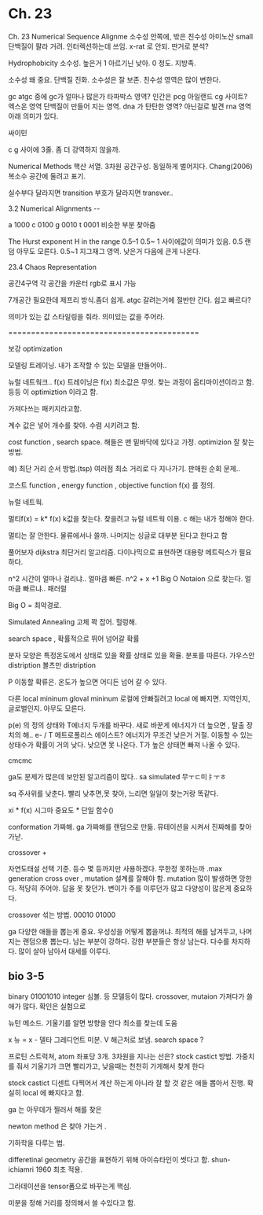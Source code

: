 

Ch. 23
======================


Ch. 23 Numerical Sequence Alignme
소수성 안쪽에, 밖은 친수성 아미노산
small 단백질이 팔라 거려. 인터렉션하는데 쓰임.
x-rat 로 안되. 딴거로 분석?

Hydrophobicity 소수성. 높은거 1
아르기닌 낮아. 0 정도. 지방족.

소수성 왜 중요.
단백질 진화. 소수성은 잘 보존. 친수성 영역은 많이 변한다.

gc
atgc 중에 gc가 얼마나 많은가
타파박스 영역?
인간은 pcg 아일랜드 cg 사이트?
엑스온 영역 단백질이 만들어 지는 영역.
dna 가 탄탄한 영역? 아닌걸로 발견
rna 영역 아래 의미가 있다.

싸이민

c g 사이에 3줄. 좀 더 강역하지 않을까.

Numerical Methods
핵산 서열.
3차원 공간구성. 동일하게 벌어지다.
Chang(2006) 복소수 공간에 둘려고 표기.

실수부다 달라지면 transition
부호가 달라지면 transver..

3.2 Numerical Alignments --

a 1000
c 0100
g 0010
t  0001
비슷한 부분 찾아줌

The Hurst exponent
 H in the range 0.5–1
0.5~ 1  사이에값이 의미가 있음.
0.5 랜덤 아무도 모른다.
0.5~1 지그재그 영역. 낮은거 다음에 큰게 나온다.



23.4 Chaos Representation

공간4구역
각 공간을 카운터 rgb로 표시 가능

7개공간 필요한데 제프리 방식.좀더 쉽게.  atgc 갈려는거에 절반만 간다.
쉽고 빠르다?

의미가 있는 값
스타일링을 줘라. 의미있는 값을 주어라.

==========================================


보강 optimization

모델링 트레이닝.
내가 조작할 수 있는 모델을 만들어야..


뉴럴 네트웍크..  f(x)
트레이닝은 f(x) 최소값은 무엇. 찾는 과정이  옵티마이션이라고 함.
등등 이 optimiztion  이라고 함.

가져다쓰는 패키지라고함.


계수 값은 넣어 개수를 찾아.
수렴 시키려고 함.

cost function , search space.
해들은 맨 밑바닥에 있다고 가정.
optimizion 잘 찾는 방법.

예)
최단 거리 순서 방법.(tsp) 여러점 최소 거리로 다 지나가기.
판매원 순회 문제..


코스트 function , energy function , objective function
f(x) 를 정의.

뉴럴 네트웍.

멀티f(x)  = k* f(x)   k값을 찾는다. 찾을려고 뉴럴 네트웍 이용.
c 해는 내가 정해야 한다.

멀티는 잘 안한다. 물류에서나 쓸까.
나머지는 싱글로 대부분 된다고 한다고 함

풀어보자
dijkstra 최단거리 알고리즘.
다이나믹으로  표현하면 대용량 메트릭스가 필요하다.

n^2 시간이 얼마나 걸리냐..  얼마큼 빠른.   n^2 + x +1
Big O Notaion 으로 찾는다. 얼마큼 빠르냐.. 패러럴

Big O =  최악경로.



Simulated Annealing
고체 꽉 잡어. 헐렁해.

search space , 확률적으로 뛰어 넘어갈 확률

분자 모양은 특정온도에서 상태로 있을 확률
상태로 있을 확율. 분포를 따른다.
가우스안  distription
볼츠만 distription

P 이동할 확류은.
온도가 높으면  어디든 넘어 갈 수 있다.

다른 local mininum
gloval mininum
로컬에 안빠질려고 local 에 빠지면.
지역인지, 글로벌인지. 아무도 모른다.

p(e)  의 정의
상태와 T에너지 두개를 바꾸다.
새로 바꾼게 에너지가 더 높으면 ,   탈출 장치의 해..    e- / T   메트로폴리스 에이스트?
에너지가 무조건 낮은거 거절.
이동할 수 있는 상태수가 확률이 거의 낮다.
낮으면 못 나온다.
T가 높은 상태면 빠져 나올 수 있다.

cmcmc


ga도 문제가 많은데 보안된 알고리즘이 많다..
sa simulated 무ㅜㄷ미ㅑㅜㅎ

sq 주사위를 낮춘다.
빨리 낮추면,못 찾아, 느리면 일일이 찾는거랑 똑같다.


xi * f(x)
시그마 중요도 * 단일 함수()

conformation 가짜해.
ga 가짜해를 랜덤으로 만듦.
뮤테이션을 시켜서 진짜해를 찾아 가낟.

crossover +

자연도태설 선택 기준. 등수 몇 등까지만 사용하겠다.
무한정 못하는까 .max generation
cross over , mutation 설계를 잘해야 함.
mutation 많이 발생하면 망한다.  적당히 주어야. 답을 못 찾던가. 변이가 주를 이루던가
많고 다양성이 많은게 중요하다.

crossover 섞는 방법.
00010  01000

ga 다양한 애들을 뽑는게 중요.
우성성을 어떻게 뽑을꺼냐.
최적의 해를 남겨두고, 나머지는 랜덤으롱 뽑는다.
남는 부분이 강하다.
강한 부분들은 항상 남는다.
다수를 차지하다. 많이 살아 남아서 대세를 이루다.

bio 3-5
--------------
binary 01001010
integer
심볼.
등 모델등이 많다. crossover, mutaion 가져다가 쓸 애가 많다.
확인은 실험으로

뉴턴 메소드.
기울기를 알면 방향을 안다 최소를 찾는데 도움

x 뉴  = x - 델타  그레디언트 미분. V
해근처로 보냄.
search space ?

프로틴 스트럭쳐,  atom 좌표당 3개.  3차원을 지나는 선은?
stock castict  방법.
가중치를 줘서 기울기가 크면 빨리가고, 낮을때는 천천히 가게해서  찾게 한다

stock castict 디센트
다찍어서 계산 하는게 아니라  잘 할 것 같은 애들 뽑아서 진행.
확실히 local 에 빠지다고 함.

ga 는 아무데가 찔러서 해를 찾은

newton method 은 찾아 가는거 .

기하학을 다루는 법.

differetinal geometry  공간을 표현하기 위해 아이슈타인이 썻다고 함.
shun-ichiamri 1960 최초 적용.

그라데이션을 tensor폼으로 바꾸는게 핵심.

미분을 정해 거리를 정의해서 쓸 수있다고 함.


